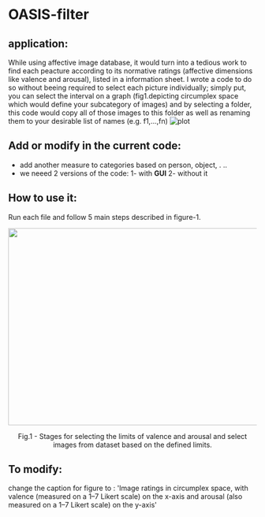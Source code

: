 # OASIS-filter
## application:
While using affective image database, it would turn into a tedious work to find each peacture according to its normative ratings (affective dimensions like valence and arousal), listed in a information sheet. I wrote a code to do so without beeing required to select each picture individually; simply put, you can select the interval on a graph (fig1.depicting circumplex space  which would define your subcategory of images) and by selecting a folder, this code would copy all of those images to this folder as well as renaming them to your desirable list of names (e.g. f1,...,fn)
![plot](https://user-images.githubusercontent.com/48652270/136055798-84fb3cdd-4aa8-455f-b886-bd6c9baeb1c7.png)

## Add or  modify in the current code:
- add another measure to categories based on person, object, . ..
- we neeed 2 versions of the code: 1- with **GUI** 2- without it 

## How to use it:
Run each file and follow 5 main steps described in figure-1.
<p align="center">
  <img width="600" height="400" src='https://user-images.githubusercontent.com/48652270/133934879-bda7673a-4ef6-4d06-8889-e66a56038b61.jpg'>
  <figcaption align="center">Fig.1 - Stages for selecting the limits of valence and arousal and select images from dataset based on the defined limits.</figcaption>
</p>

## To modify:
change the caption for figure to : 'Image ratings in circumplex space, with valence (measured on a 1–7 Likert scale) on the x-axis and arousal (also measured on a 1–7 Likert
scale) on the y-axis'
